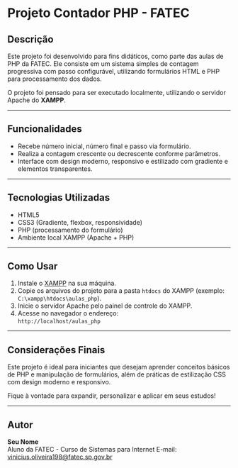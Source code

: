 # Projeto Contador PHP - FATEC

## Descrição

Este projeto foi desenvolvido para fins didáticos, como parte das aulas de PHP da FATEC. Ele consiste em um sistema simples de contagem progressiva com passo configurável, utilizando formulários HTML e PHP para processamento dos dados.

O projeto foi pensado para ser executado localmente, utilizando o servidor Apache do **XAMPP**.

---

## Funcionalidades

- Recebe número inicial, número final e passo via formulário.
- Realiza a contagem crescente ou decrescente conforme parâmetros.
- Interface com design moderno, responsivo e estilizado com gradiente e elementos transparentes.

---

## Tecnologias Utilizadas

- HTML5  
- CSS3 (Gradiente, flexbox, responsividade)  
- PHP (processamento do formulário)  
- Ambiente local XAMPP (Apache + PHP)

---

## Como Usar

1. Instale o [XAMPP](https://www.apachefriends.org/pt_br/index.html) na sua máquina.  
2. Copie os arquivos do projeto para a pasta `htdocs` do XAMPP (exemplo: `C:\xampp\htdocs\aulas_php`).  
3. Inicie o servidor Apache pelo painel de controle do XAMPP.  
4. Acesse no navegador o endereço:  
   `http://localhost/aulas_php`  

---

## Considerações Finais

Este projeto é ideal para iniciantes que desejam aprender conceitos básicos de PHP e manipulação de formulários, além de práticas de estilização CSS com design moderno e responsivo.

Fique à vontade para expandir, personalizar e aplicar em seus estudos!

---

## Autor

**Seu Nome**  
Aluno da FATEC - Curso de Sistemas para Internet 
E-mail: vinicius.oliveira198@fatec.sp.gov.br
